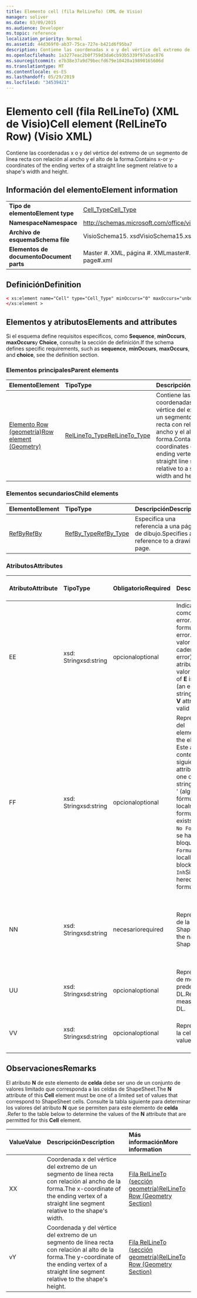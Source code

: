 ```yaml
---
title: Elemento cell (fila RelLineTo) (XML de Visio)
manager: soliver
ms.date: 03/09/2015
ms.audience: Developer
ms.topic: reference
localization_priority: Normal
ms.assetid: 44d369f0-ab37-75ca-727e-b421d6f95ba7
description: Contiene las coordenadas x o y del vértice del extremo de un segmento de línea recta con relación al ancho y el alto de la forma.
ms.openlocfilehash: 1a3277eac2b0f759d3da6cb93b5339f97a5ac876
ms.sourcegitcommit: e7b38e37a9d79becfd679e10420a19890165606d
ms.translationtype: MT
ms.contentlocale: es-ES
ms.lasthandoff: 05/29/2019
ms.locfileid: "34539421"
---
```

# <a name="cell-element-rellineto-row-visio-xml"></a><span data-ttu-id="f72c1-103">Elemento cell (fila RelLineTo) (XML de Visio)</span><span class="sxs-lookup"><span data-stu-id="f72c1-103">Cell element (RelLineTo Row) (Visio XML)</span></span>

<span data-ttu-id="f72c1-104">Contiene las coordenadas x o y del vértice del extremo de un segmento de línea recta con relación al ancho y el alto de la forma.</span><span class="sxs-lookup"><span data-stu-id="f72c1-104">Contains x-or y-coordinates of the ending vertex of a straight line segment relative to a shape's width and height.</span></span>
  
## <a name="element-information"></a><span data-ttu-id="f72c1-105">Información del elemento</span><span class="sxs-lookup"><span data-stu-id="f72c1-105">Element information</span></span>

|||
|:-----|:-----|
|<span data-ttu-id="f72c1-106">**Tipo de elemento**</span><span class="sxs-lookup"><span data-stu-id="f72c1-106">**Element type**</span></span> <br/> |[<span data-ttu-id="f72c1-107">Cell_Type</span><span class="sxs-lookup"><span data-stu-id="f72c1-107">Cell_Type</span></span>](cell_type-complextypevisio-xml.md) <br/> |
|<span data-ttu-id="f72c1-108">**Namespace**</span><span class="sxs-lookup"><span data-stu-id="f72c1-108">**Namespace**</span></span> <br/> |http://schemas.microsoft.com/office/visio/2012/main  <br/> |
|<span data-ttu-id="f72c1-109">**Archivo de esquema**</span><span class="sxs-lookup"><span data-stu-id="f72c1-109">**Schema file**</span></span> <br/> |<span data-ttu-id="f72c1-110">VisioSchema15. xsd</span><span class="sxs-lookup"><span data-stu-id="f72c1-110">VisioSchema15.xsd</span></span>  <br/> |
|<span data-ttu-id="f72c1-111">**Elementos de documento**</span><span class="sxs-lookup"><span data-stu-id="f72c1-111">**Document parts**</span></span> <br/> |<span data-ttu-id="f72c1-112">Master #. XML, página #. XML</span><span class="sxs-lookup"><span data-stu-id="f72c1-112">master#.xml, page#.xml</span></span>  <br/> |
   
## <a name="definition"></a><span data-ttu-id="f72c1-113">Definición</span><span class="sxs-lookup"><span data-stu-id="f72c1-113">Definition</span></span>

```XML
< xs:element name="Cell" type="Cell_Type" minOccurs="0" maxOccurs="unbounded" >
</xs:element >
```

## <a name="elements-and-attributes"></a><span data-ttu-id="f72c1-114">Elementos y atributos</span><span class="sxs-lookup"><span data-stu-id="f72c1-114">Elements and attributes</span></span>

<span data-ttu-id="f72c1-115">Si el esquema define requisitos específicos, como **Sequence**, **minOccurs**, **maxOccurs**y **Choice**, consulte la sección de definición.</span><span class="sxs-lookup"><span data-stu-id="f72c1-115">If the schema defines specific requirements, such as **sequence**, **minOccurs**, **maxOccurs**, and **choice**, see the definition section.</span></span> 
  
### <a name="parent-elements"></a><span data-ttu-id="f72c1-116">Elementos principales</span><span class="sxs-lookup"><span data-stu-id="f72c1-116">Parent elements</span></span>

|<span data-ttu-id="f72c1-117">**Elemento**</span><span class="sxs-lookup"><span data-stu-id="f72c1-117">**Element**</span></span>|<span data-ttu-id="f72c1-118">**Tipo**</span><span class="sxs-lookup"><span data-stu-id="f72c1-118">**Type**</span></span>|<span data-ttu-id="f72c1-119">**Descripción**</span><span class="sxs-lookup"><span data-stu-id="f72c1-119">**Description**</span></span>|
|:-----|:-----|:-----|
|[<span data-ttu-id="f72c1-120">Elemento Row (geometría)</span><span class="sxs-lookup"><span data-stu-id="f72c1-120">Row element (Geometry)</span></span>](row-element-geometry-sectionvisio-xml.md) <br/> |[<span data-ttu-id="f72c1-121">RelLineTo_Type</span><span class="sxs-lookup"><span data-stu-id="f72c1-121">RelLineTo_Type</span></span>](rellineto_type-complextypevisio-xml.md) <br/> |<span data-ttu-id="f72c1-122">Contiene las coordenadas x o y del vértice del extremo de un segmento de línea recta con relación al ancho y el alto de la forma.</span><span class="sxs-lookup"><span data-stu-id="f72c1-122">Contains x-or y-coordinates of the ending vertex of a straight line segment relative to a shape's width and height.</span></span>  <br/> |
   
### <a name="child-elements"></a><span data-ttu-id="f72c1-123">Elementos secundarios</span><span class="sxs-lookup"><span data-stu-id="f72c1-123">Child elements</span></span>

|<span data-ttu-id="f72c1-124">**Elemento**</span><span class="sxs-lookup"><span data-stu-id="f72c1-124">**Element**</span></span>|<span data-ttu-id="f72c1-125">**Tipo**</span><span class="sxs-lookup"><span data-stu-id="f72c1-125">**Type**</span></span>|<span data-ttu-id="f72c1-126">**Descripción**</span><span class="sxs-lookup"><span data-stu-id="f72c1-126">**Description**</span></span>|
|:-----|:-----|:-----|
|[<span data-ttu-id="f72c1-127">RefBy</span><span class="sxs-lookup"><span data-stu-id="f72c1-127">RefBy</span></span>](refby-element-cell_type-complextypevisio-xml.md) <br/> |[<span data-ttu-id="f72c1-128">RefBy_Type</span><span class="sxs-lookup"><span data-stu-id="f72c1-128">RefBy_Type</span></span>](refby_type-complextypevisio-xml.md) <br/> |<span data-ttu-id="f72c1-129">Especifica una referencia a una página de dibujo.</span><span class="sxs-lookup"><span data-stu-id="f72c1-129">Specifies a reference to a drawing page.</span></span>  <br/> |
   
### <a name="attributes"></a><span data-ttu-id="f72c1-130">Atributos</span><span class="sxs-lookup"><span data-stu-id="f72c1-130">Attributes</span></span>

|<span data-ttu-id="f72c1-131">**Atributo**</span><span class="sxs-lookup"><span data-stu-id="f72c1-131">**Attribute**</span></span>|<span data-ttu-id="f72c1-132">**Tipo**</span><span class="sxs-lookup"><span data-stu-id="f72c1-132">**Type**</span></span>|<span data-ttu-id="f72c1-133">**Obligatorio**</span><span class="sxs-lookup"><span data-stu-id="f72c1-133">**Required**</span></span>|<span data-ttu-id="f72c1-134">**Descripción**</span><span class="sxs-lookup"><span data-stu-id="f72c1-134">**Description**</span></span>|<span data-ttu-id="f72c1-135">**Posibles valores**</span><span class="sxs-lookup"><span data-stu-id="f72c1-135">**Possible values**</span></span>|
|:-----|:-----|:-----|:-----|:-----|
|<span data-ttu-id="f72c1-136">E</span><span class="sxs-lookup"><span data-stu-id="f72c1-136">E</span></span>  <br/> |<span data-ttu-id="f72c1-137">xsd: String</span><span class="sxs-lookup"><span data-stu-id="f72c1-137">xsd:string</span></span>  <br/> |<span data-ttu-id="f72c1-138">opcional</span><span class="sxs-lookup"><span data-stu-id="f72c1-138">optional</span></span>  <br/> |<span data-ttu-id="f72c1-139">Indica que la fórmula da como resultado un error.</span><span class="sxs-lookup"><span data-stu-id="f72c1-139">Indicates that the formula evaluates to an error.</span></span> <span data-ttu-id="f72c1-140">El valor de **E** es el valor actual (una cadena de mensaje de error); el valor del atributo **V** es el último valor válido.</span><span class="sxs-lookup"><span data-stu-id="f72c1-140">The value of **E** is the current value (an error message string); the value of the **V** attribute is the last valid value.</span></span>  <br/> |<span data-ttu-id="f72c1-141">Una cadena de mensaje de error.</span><span class="sxs-lookup"><span data-stu-id="f72c1-141">An error message string.</span></span>  <br/> |
|<span data-ttu-id="f72c1-142">F</span><span class="sxs-lookup"><span data-stu-id="f72c1-142">F</span></span>  <br/> |<span data-ttu-id="f72c1-143">xsd: String</span><span class="sxs-lookup"><span data-stu-id="f72c1-143">xsd:string</span></span>  <br/> |<span data-ttu-id="f72c1-144">opcional</span><span class="sxs-lookup"><span data-stu-id="f72c1-144">optional</span></span>  <br/> | <span data-ttu-id="f72c1-145">Representa la fórmula del elemento.</span><span class="sxs-lookup"><span data-stu-id="f72c1-145">Represents the element's formula.</span></span> <span data-ttu-id="f72c1-146">Este atributo puede contener una de las siguientes cadenas:</span><span class="sxs-lookup"><span data-stu-id="f72c1-146">This attribute can contain one of the following strings:</span></span>  <br/>  <span data-ttu-id="f72c1-147">' (alguna fórmula) ' si la fórmula existe localmente</span><span class="sxs-lookup"><span data-stu-id="f72c1-147">'(some formula)' if the formula exists locally</span></span>  <br/>  <span data-ttu-id="f72c1-148">`No Formula`Si la fórmula se ha eliminado o bloqueado localmente</span><span class="sxs-lookup"><span data-stu-id="f72c1-148">`No Formula` if the formula is locally deleted or blocked</span></span>  <br/>  <span data-ttu-id="f72c1-149">`Inh`Si la fórmula es heredada.</span><span class="sxs-lookup"><span data-stu-id="f72c1-149">`Inh` if the formula is inherited.</span></span>  <br/> |<span data-ttu-id="f72c1-150">Una fórmula.</span><span class="sxs-lookup"><span data-stu-id="f72c1-150">A formula.</span></span>  <br/> |
|<span data-ttu-id="f72c1-151">N</span><span class="sxs-lookup"><span data-stu-id="f72c1-151">N</span></span>  <br/> |<span data-ttu-id="f72c1-152">xsd: String</span><span class="sxs-lookup"><span data-stu-id="f72c1-152">xsd:string</span></span>  <br/> |<span data-ttu-id="f72c1-153">necesario</span><span class="sxs-lookup"><span data-stu-id="f72c1-153">required</span></span>  <br/> |<span data-ttu-id="f72c1-154">Representa el nombre de la celda ShapeSheet.</span><span class="sxs-lookup"><span data-stu-id="f72c1-154">Represents the name of the ShapeSheet cell.</span></span>  <br/> |<span data-ttu-id="f72c1-155">Nombre de la celda ShapeSheet.</span><span class="sxs-lookup"><span data-stu-id="f72c1-155">The name of the ShapeSheet cell.</span></span>  <br/> <span data-ttu-id="f72c1-156">Vea la sección Comentarios a continuación.</span><span class="sxs-lookup"><span data-stu-id="f72c1-156">See the Remarks section below.</span></span>  <br/> |
|<span data-ttu-id="f72c1-157">U</span><span class="sxs-lookup"><span data-stu-id="f72c1-157">U</span></span>  <br/> |<span data-ttu-id="f72c1-158">xsd: String</span><span class="sxs-lookup"><span data-stu-id="f72c1-158">xsd:string</span></span>  <br/> |<span data-ttu-id="f72c1-159">opcional</span><span class="sxs-lookup"><span data-stu-id="f72c1-159">optional</span></span>  <br/> |<span data-ttu-id="f72c1-160">Representa una unidad de medida el valor predeterminado es DL.</span><span class="sxs-lookup"><span data-stu-id="f72c1-160">Represents a unit of measure The default is DL.</span></span>  <br/> |<span data-ttu-id="f72c1-161">Unidades de la celda.</span><span class="sxs-lookup"><span data-stu-id="f72c1-161">The units of the cell.</span></span>  <br/> |
|<span data-ttu-id="f72c1-162">V</span><span class="sxs-lookup"><span data-stu-id="f72c1-162">V</span></span>  <br/> |<span data-ttu-id="f72c1-163">xsd: String</span><span class="sxs-lookup"><span data-stu-id="f72c1-163">xsd:string</span></span>  <br/> |<span data-ttu-id="f72c1-164">opcional</span><span class="sxs-lookup"><span data-stu-id="f72c1-164">optional</span></span>  <br/> |<span data-ttu-id="f72c1-165">Representa el valor de la celda.</span><span class="sxs-lookup"><span data-stu-id="f72c1-165">Represents the value of the cell.</span></span>  <br/> |<span data-ttu-id="f72c1-166">El valor de la celda ShapeSheet.</span><span class="sxs-lookup"><span data-stu-id="f72c1-166">The value of the ShapeSheet cell.</span></span>  <br/> |
   
## <a name="remarks"></a><span data-ttu-id="f72c1-167">Observaciones</span><span class="sxs-lookup"><span data-stu-id="f72c1-167">Remarks</span></span>

<span data-ttu-id="f72c1-168">El atributo **N** de este elemento de **celda** debe ser uno de un conjunto de valores limitado que corresponda a las celdas de ShapeSheet.</span><span class="sxs-lookup"><span data-stu-id="f72c1-168">The **N** attribute of this **Cell** element must be one of a limited set of values that correspond to ShapeSheet cells.</span></span> <span data-ttu-id="f72c1-169">Consulte la tabla siguiente para determinar los valores del atributo **N** que se permiten para este elemento de **celda** .</span><span class="sxs-lookup"><span data-stu-id="f72c1-169">Refer to the table below to determine the values of the **N** attribute that are permitted for this **Cell** element.</span></span> 
  
|<span data-ttu-id="f72c1-170">**Value**</span><span class="sxs-lookup"><span data-stu-id="f72c1-170">**Value**</span></span>|<span data-ttu-id="f72c1-171">**Descripción**</span><span class="sxs-lookup"><span data-stu-id="f72c1-171">**Description**</span></span>|<span data-ttu-id="f72c1-172">**Más información**</span><span class="sxs-lookup"><span data-stu-id="f72c1-172">**More information**</span></span>|
|:-----|:-----|:-----|
|<span data-ttu-id="f72c1-173">X</span><span class="sxs-lookup"><span data-stu-id="f72c1-173">X</span></span>  <br/> |<span data-ttu-id="f72c1-174">Coordenada x del vértice del extremo de un segmento de línea recta con relación al ancho de la forma.</span><span class="sxs-lookup"><span data-stu-id="f72c1-174">The x-coordinate of the ending vertex of a straight line segment relative to the shape's width.</span></span>  <br/> |[<span data-ttu-id="f72c1-175">Fila RelLineTo (sección geometría)</span><span class="sxs-lookup"><span data-stu-id="f72c1-175">RelLineTo Row (Geometry Section)</span></span>](rellineto-row-geometry-section.md) <br/> |
|<span data-ttu-id="f72c1-176">v</span><span class="sxs-lookup"><span data-stu-id="f72c1-176">Y</span></span>  <br/> |<span data-ttu-id="f72c1-177">Coordenada y del vértice del extremo de un segmento de línea recta con relación al alto de la forma.</span><span class="sxs-lookup"><span data-stu-id="f72c1-177">The y-coordinate of the ending vertex of a straight line segment relative to the shape's height.</span></span>  <br/> |[<span data-ttu-id="f72c1-178">Fila RelLineTo (sección geometría)</span><span class="sxs-lookup"><span data-stu-id="f72c1-178">RelLineTo Row (Geometry Section)</span></span>](rellineto-row-geometry-section.md) <br/> |
   

